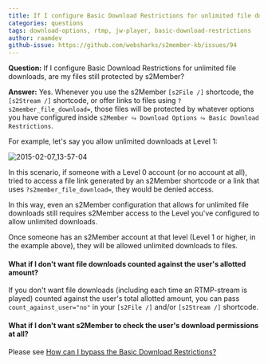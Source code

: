 ```yaml
---
title: If I configure Basic Download Restrictions for unlimited file downloads, are my files still protected by s2Member?
categories: questions
tags: download-options, rtmp, jw-player, basic-download-restrictions
author: raamdev
github-issue: https://github.com/websharks/s2member-kb/issues/94
---
```


**Question:** If I configure Basic Download Restrictions for unlimited file downloads, are my files still protected by s2Member?

**Answer:** Yes. Whenever you use the s2Member `[s2File /]` shortcode, the `[s2Stream /]` shortcode, or offer links to files using `?s2member_file_download=`, those files will be protected by whatever options you have configured inside `s2Member ⥱ Download Options ⥱ Basic Download Restrictions`.

For example, let's say you allow unlimited downloads at Level 1:

![2015-02-07_13-57-04](https://cloud.githubusercontent.com/assets/53005/6093582/c4f40dae-aed2-11e4-8ec6-8c519a9f48eb.png)

In this scenario, if someone with a Level 0 account (or no account at all), tried to access a file link generated by an s2Member shortcode or a link that uses `?s2member_file_download=`, they would be denied access.

In this way, even an s2Member configuration that allows for unlimited file downloads still requires s2Member access to the Level you've configured to allow unlimited downloads.

Once someone has an s2Member account at that level (Level 1 or higher, in the example above), they will be allowed unlimited downloads to files.

#### What if I don't want file downloads counted against the user's allotted amount?

If you don't want file downloads (including each time an RTMP-stream is played) counted against the user's total allotted amount, you can pass `count_against_user="no"` in your `[s2File /]` and/or `[s2Stream /]` shortcode.

#### What if I don't want s2Member to check the user's download permissions at all?

Please see [How can I bypass the Basic Download Restrictions?](https://github.com/websharks/s2member-kb/issues/104)